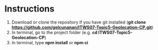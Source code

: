 # Instructions
1. Download or clone the repository if you have git installed (**git clone https://github.com/gelcunanan/ITWS07-Topic5-Geolocation-CP.git**)
2. In terminal, go to the project folder (e.g. **cd ITWS07-Topic5-Geolocation-CP**)
3. In terminal, type **npm install** or **npm ci**

